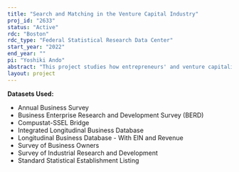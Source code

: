 ```yaml
---
title: "Search and Matching in the Venture Capital Industry"
proj_id: "2633"
status: "Active"
rdc: "Boston"
rdc_type: "Federal Statistical Research Data Center"
start_year: "2022"
end_year: ""
pi: "Yoshiki Ando"
abstract: "This project studies how entrepreneurs' and venture capitalists (VCs)' characteristics are related to their matching probability and investment performance. Three aspects of matches are examined: complementarity between entrepreneurs' quality and VCs' expertise, technological proximity between an entrepreneur and a venture capitalist inferred from patent data, and demographic characteristics. We utilize the LBD, iLBD, BR, CSB, SIRD, BRDIS, SBO, and ABS datasets from the Census Bureau. External datasets include VentureXpert, Preqin, Compustat, SDC Platinum, and the USPTO patent dataset. First, we implement reduced-form regressions to assess how observable characteristics of entrepreneurs and VCs are associated with matching probability and subsequent performance. Second, we construct a structural model that takes into account entrepreneur's unobserved quality and search frictions. By estimating the model, we infer the degree of complementarity and the effect of search frictions on aggregate performance in the venture capital industry. Finally, we construct a general equilibrium model to evaluate the impact of search frictions on aggregate productivity growth. Given that venture capital-backed startups account for a large fraction of successful businesses that generate breakthrough innovations and that VCs spend a considerable amount of time to find entrepreneurs, this project is important for understanding sources of economic growth."
layout: project
---
```


**Datasets Used:**

  - Annual Business Survey 
  - Business Enterprise Research and Development Survey (BERD) 
  - Compustat-SSEL Bridge 
  - Integrated Longitudinal Business Database 
  - Longitudinal Business Database - With EIN and Revenue 
  - Survey of Business Owners 
  - Survey of Industrial Research and Development 
  - Standard Statistical Establishment Listing 

